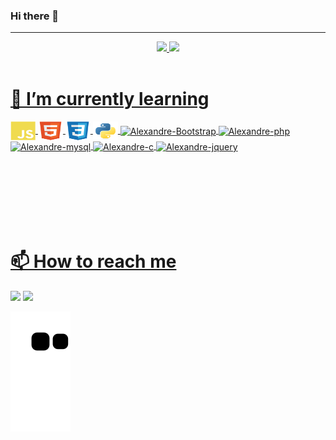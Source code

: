 
<link rel="stylesheet" href="https://cdn.jsdelivr.net/gh/devicons/devicon@v2.14.0/devicon.min.css">

### Hi there 👋
<hr/>

<div align="center">
  <a href="https://github.com/alexandr30novaes">
  <img height="180em" src="https://github-readme-stats.vercel.app/api?username=alexandr30novaes&show_icons=true&theme=tokyonight&include_all_commits=true&count_private=true"/>
  <img height="180em" src="https://github-readme-stats.vercel.app/api/top-langs/?username=alexandr30novaes&layout=compact&langs_count=7&theme=tokyonight"/>
</div>
  
<div style="display: inline_block"><br>
  <h1> 🌱 I’m currently learning </h1>
  <img align="center" alt="Alexandre-Js" height="30" width="40" src="https://raw.githubusercontent.com/devicons/devicon/master/icons/javascript/javascript-plain.svg">
  <img align="center" alt="Alexandre-HTML" height="30" width="40" src="https://raw.githubusercontent.com/devicons/devicon/master/icons/html5/html5-original.svg">
  <img align="center" alt="Alexandre-CSS" height="30" width="40" src="https://raw.githubusercontent.com/devicons/devicon/master/icons/css3/css3-original.svg">
  <img align="center" alt="Alexandre-Python" height="30" width="40" src="https://raw.githubusercontent.com/devicons/devicon/master/icons/python/python-original.svg">
  <img align="center" alt="Alexandre-Bootstrap" height="30" width="40" src="https://cdn.jsdelivr.net/gh/devicons/devicon/icons/bootstrap/bootstrap-original.svg" />
  <img align="center" alt="Alexandre-php" height="30" width="40" src="https://cdn.jsdelivr.net/gh/devicons/devicon/icons/php/php-original.svg" />
  <img align="center" alt="Alexandre-mysql" height="30" width="40" src="https://cdn.jsdelivr.net/gh/devicons/devicon/icons/c/c-original.svg" />
  <img align="center" alt="Alexandre-c" height="30" width="40" src="https://cdn.jsdelivr.net/gh/devicons/devicon/icons/mysql/mysql-original-wordmark.svg" />
  <img align="center" alt="Alexandre-jquery" height="30" width="40" src="https://cdn.jsdelivr.net/gh/devicons/devicon/icons/jquery/jquery-original-wordmark.svg" />
  
  <br></br>
  <br></br>
  <br></br>

   <h1> 📫 How to reach me </h1>

   <a href = "mailto:ale.oliveira00@gmail.com"><img src="https://img.shields.io/badge/-Gmail-%23333?style=for-the-badge&logo=gmail&logoColor=white" target="_blank"></a>
   <a href="https://https://www.linkedin.com/in/alexandre-novaes-09b454213/"><img src="https://img.shields.io/badge/LinkedIn-0077B5?style=for-the-badge&logo=linkedin&logoColor=white" target="_blank"></a>
   
   <a href="https://img.shields.io/badge/PHP-777BB4?style=for-the-badge&logo=php&logoColor=white"></a>
                                                  
  
 
   ![Snake animation](https://github.com/Keykrono/Keykrono/blob/output/github-contribution-grid-snake.svg)
 
</div>
  <img align="right" alt="" height="150" style="border-radius:50px;" src="">
</div>
